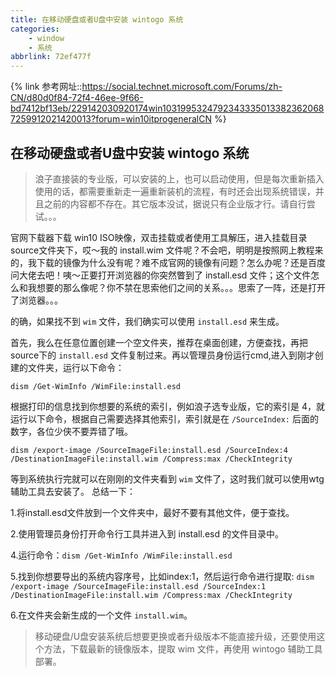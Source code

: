 ```yaml
---
title: 在移动硬盘或者U盘中安装 wintogo 系统
categories: 
    - window
    - 系统
abbrlink: 72ef477f
---
```



{% link 参考网址::https://social.technet.microsoft.com/Forums/zh-CN/d80d0f84-72f4-46ee-9f66-bd7412bf13eb/229142030920174win10319953247923433350133823620687259912021420013?forum=win10itprogeneralCN %}

<!-- more -->

<!-- @import "[TOC]" {cmd="toc" depthFrom=2 depthTo=6 orderedList=true} -->

## 在移动硬盘或者U盘中安装 wintogo 系统

> 浪子直接装的专业版，可以安装的上，也可以启动使用，但是每次重新插入使用的话，都需要重新走一遍重新装机的流程，有时还会出现系统错误，并且之前的内容都不存在。其它版本没试，据说只有企业版才行。请自行尝试。。。

官网下载器下载 win10 ISO映像，双击挂载或者使用工具解压，进入挂载目录source文件夹下，哎～我的 install.wim 文件呢？不会吧，明明是按照网上教程来的，我下载的镜像为什么没有呢？难不成官网的镜像有问题？怎么办呢？还是百度问大佬去吧！咦～正要打开浏览器的你突然瞥到了 install.esd 文件；这个文件怎么和我想要的那么像呢？你不禁在思索他们之间的关系。。。思索了一阵，还是打开了浏览器。。。

的确，如果找不到 `wim` 文件，我们确实可以使用 `install.esd` 来生成。

首先，我么在任意位置创建一个空文件夹，推荐在桌面创建，方便查找，再把source下的 `install.esd` 文件复制过来。再以管理员身份运行cmd,进入到刚才创建的文件夹，运行以下命令：

`dism /Get-WimInfo /WimFile:install.esd`

根据打印的信息找到你想要的系统的索引，例如浪子选专业版，它的索引是 4，就运行以下命令，根据自己需要选择其他索引，索引就是在 `/SourceIndex:` 后面的数字，各位少侠不要弄错了哦。

`dism /export-image /SourceImageFile:install.esd /SourceIndex:4 /DestinationImageFile:install.wim /Compress:max /CheckIntegrity`

等到系统执行完就可以在刚刚的文件夹看到 `wim` 文件了，这时我们就可以使用wtg辅助工具去安装了。
总结一下：

1.将install.esd文件放到一个文件夹中，最好不要有其他文件，便于查找。

2.使用管理员身份打开命令行工具并进入到 install.esd 的文件目录中。

4.运行命令：`dism /Get-WimInfo /WimFile:install.esd`

5.找到你想要导出的系统内容序号，比如index:1，然后运行命令进行提取:
`dism /export-image /SourceImageFile:install.esd /SourceIndex:1 /DestinationImageFile:install.wim /Compress:max /CheckIntegrity`

6.在文件夹会新生成的一个文件 `install.wim`。

> 移动硬盘/U盘安装系统后想要更换或者升级版本不能直接升级，还要使用这个方法，下载最新的镜像版本，提取 wim 文件，再使用 wintogo 辅助工具部署。
